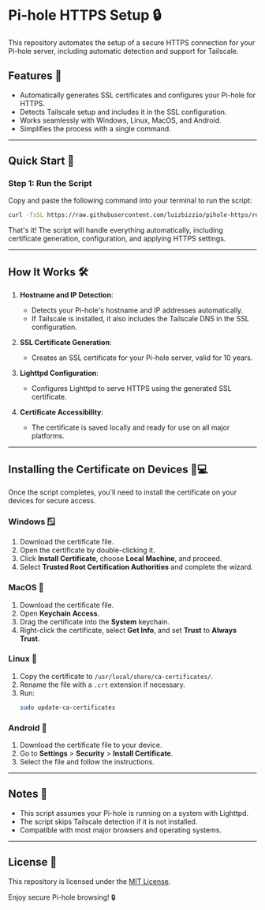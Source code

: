 
# Pi-hole HTTPS Setup 🔒

This repository automates the setup of a secure HTTPS connection for your Pi-hole server, including automatic detection and support for Tailscale.

## Features 🌟
- Automatically generates SSL certificates and configures your Pi-hole for HTTPS.
- Detects Tailscale setup and includes it in the SSL configuration.
- Works seamlessly with Windows, Linux, MacOS, and Android.
- Simplifies the process with a single command.

---

## Quick Start 🚀

### Step 1: Run the Script
Copy and paste the following command into your terminal to run the script:
```bash
curl -fsSL https://raw.githubusercontent.com/luizbizzio/pihole-https/refs/heads/main/pihole-https.sh | sudo bash
```

That's it! The script will handle everything automatically, including certificate generation, configuration, and applying HTTPS settings.

---

## How It Works 🛠️
1. **Hostname and IP Detection**:
   - Detects your Pi-hole's hostname and IP addresses automatically.
   - If Tailscale is installed, it also includes the Tailscale DNS in the SSL configuration.

2. **SSL Certificate Generation**:
   - Creates an SSL certificate for your Pi-hole server, valid for 10 years.

3. **Lighttpd Configuration**:
   - Configures Lighttpd to serve HTTPS using the generated SSL certificate.

4. **Certificate Accessibility**:
   - The certificate is saved locally and ready for use on all major platforms.

---

## Installing the Certificate on Devices 📱💻

Once the script completes, you'll need to install the certificate on your devices for secure access.

### Windows 🪟
1. Download the certificate file.
2. Open the certificate by double-clicking it.
3. Click **Install Certificate**, choose **Local Machine**, and proceed.
4. Select **Trusted Root Certification Authorities** and complete the wizard.

### MacOS 🍏
1. Download the certificate file.
2. Open **Keychain Access**.
3. Drag the certificate into the **System** keychain.
4. Right-click the certificate, select **Get Info**, and set **Trust** to **Always Trust**.

### Linux 🐧
1. Copy the certificate to `/usr/local/share/ca-certificates/`.
2. Rename the file with a `.crt` extension if necessary.
3. Run:
   ```bash
   sudo update-ca-certificates
   ```

### Android 📱
1. Download the certificate file to your device.
2. Go to **Settings** > **Security** > **Install Certificate**.
3. Select the file and follow the instructions.

---

## Notes 📝
- This script assumes your Pi-hole is running on a system with Lighttpd.
- The script skips Tailscale detection if it is not installed.
- Compatible with most major browsers and operating systems.

---

## License 📄
This repository is licensed under the [MIT License](./LICENSE).

Enjoy secure Pi-hole browsing! 🔒
